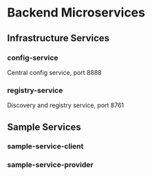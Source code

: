 # Backend Microservices

## Infrastructure Services

### config-service
Central config service, port 8888
### registry-service
Discovery and registry service, port 8761

## Sample Services

### sample-service-client

### sample-service-provider

